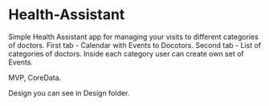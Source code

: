 # Health-Assistant

Simple Health Assistant app for managing your visits to different categories of doctors.
First tab - Calendar with Events to Docotors.
Second tab - List of categories of doctors. Inside each category user can create own set of Events.

MVP, CoreData. 

Design you can see in Design folder.
